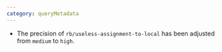 ```yaml
---
category: queryMetadata
---
```


* The precision of `rb/useless-assignment-to-local` has been adjusted from `medium` to `high`.
